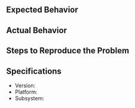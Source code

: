 ## Expected Behavior

## Actual Behavior

## Steps to Reproduce the Problem

## Specifications

- Version:
- Platform:
- Subsystem:
